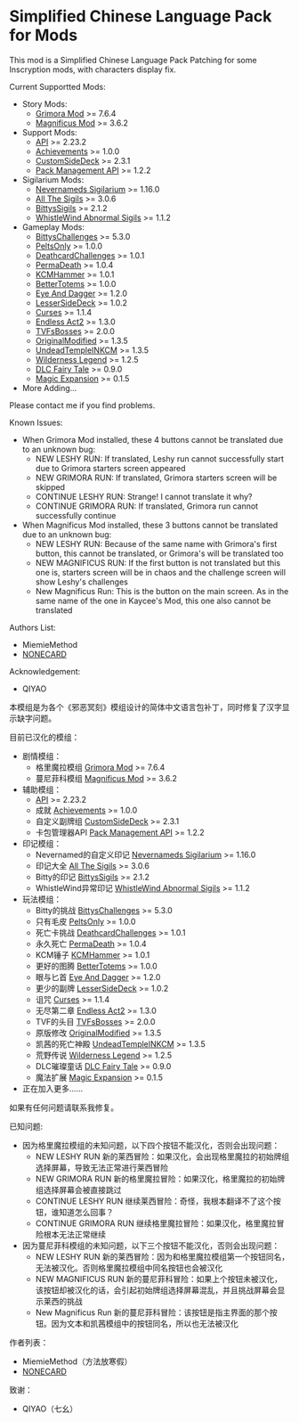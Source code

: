 # Simplified Chinese Language Pack for Mods

This mod is a Simplified Chinese Language Pack Patching for some Inscryption mods, with characters display fix.

Current Supportted Mods:

- Story Mods:
    - [Grimora Mod](https://thunderstore.io/c/inscryption/p/Arackulele/GrimoraMod/) >= 7.6.4
    - [Magnificus Mod](https://thunderstore.io/c/inscryption/p/Silenceman/Magnificus_Mod/) >= 3.6.2
- Support Mods:
    - [API](https://thunderstore.io/c/inscryption/p/API_dev/API/) >= 2.23.2
    - [Achievements](https://thunderstore.io/c/inscryption/p/Infiniscryption/Achievements/) >= 1.0.0
    - [CustomSideDeck](https://thunderstore.io/c/inscryption/p/TVFLabs/CustomSideDeck/) >= 2.3.1
    - [Pack Management API](https://thunderstore.io/c/inscryption/p/Infiniscryption/Pack_Management_API/) >= 1.2.2
- Sigilarium Mods:
    - [Nevernameds Sigilarium](https://thunderstore.io/c/inscryption/p/Nevernamed/Nevernameds_Sigilarium/) >= 1.16.0
    - [All The Sigils](https://thunderstore.io/c/inscryption/p/AllTheSigils/All_The_Sigils/) >= 3.0.6
    - [BittysSigils](https://thunderstore.io/c/inscryption/p/bitty45/BittysSigils/) >= 2.1.2
    - [WhistleWind Abnormal Sigils](https://thunderstore.io/c/inscryption/p/WhistleWind/WhistleWind_Abnormal_Sigils/) >= 1.1.2
- Gameplay Mods:
    - [BittysChallenges](https://thunderstore.io/c/inscryption/p/bitty45/BittysChallenges/) >= 5.3.0
    - [PeltsOnly](https://thunderstore.io/c/inscryption/p/keks307/PeltsOnly/) >= 1.0.0
    - [DeathcardChallenges](https://thunderstore.io/c/inscryption/p/TVFLabs/DeathcardChallenges/) >= 1.0.1
    - [PermaDeath](https://thunderstore.io/c/inscryption/p/GeckVolantMarin/PermaDeath/) >= 1.0.4
    - [KCMHammer](https://thunderstore.io/c/inscryption/p/TVFLabs/KCMHammer/) >= 1.0.1
    - [BetterTotems](https://thunderstore.io/c/inscryption/p/TVFLabs/BetterTotems/) >= 1.0.0
    - [Eye And Dagger](https://thunderstore.io/c/inscryption/p/Void_Slime/Eye_And_Dagger/) >= 1.2.0
    - [LesserSideDeck](https://thunderstore.io/c/inscryption/p/GeckVolantMarin/LesserSideDeck/) >= 1.0.2
    - [Curses](https://thunderstore.io/c/inscryption/p/Infiniscryption/Curses/) >= 1.1.4
    - [Endless Act2](https://thunderstore.io/c/inscryption/p/Mr_Fantastik/Endless_Act2/) >= 1.3.0
    - [TVFsBosses](https://thunderstore.io/c/inscryption/p/TVFLabs/TVFsBosses/) >= 2.0.0
    - [OriginalModified](https://thunderstore.io/c/inscryption/p/NONECARD/OriginalModified/) >= 1.3.5
    - [UndeadTempleINKCM](https://thunderstore.io/c/inscryption/p/NONECARD/UndeadTempleINKCM/) >= 1.3.5
    - [Wilderness Legend](https://thunderstore.io/c/inscryption/p/WLD/Wilderness_Legend/) >= 1.2.5
    - [DLC Fairy Tale](https://thunderstore.io/c/inscryption/p/WLD/DLC_Fairy_Tale/) >= 0.9.0
    - [Magic Expansion](https://thunderstore.io/c/inscryption/p/WLD/Magic_Expansion/) >= 0.1.5
- More Adding...

Please contact me if you find problems.

Known Issues:

- When Grimora Mod installed, these 4 buttons cannot be translated due to an unknown bug:
    - NEW LESHY RUN: If translated, Leshy run cannot successfully start due to Grimora starters screen appeared
    - NEW GRIMORA RUN: If translated, Grimora starters screen will be skipped 
    - CONTINUE LESHY RUN: Strange! I cannot translate it why?
	- CONTINUE GRIMORA RUN: If translated, Grimora run cannot successfully continue
- When Magnificus Mod installed, these 3 buttons cannot be translated due to an unknown bug:
    - NEW LESHY RUN: Because of the same name with Grimora's first button, this cannot be translated, or Grimora's will be translated too
    - NEW MAGNIFICUS RUN: If the first button is not translated but this one is, starters screen will be in chaos and the challenge screen will show Leshy's challenges
	- New Magnificus Run: This is the button on the main screen. As in the same name of the one in Kaycee's Mod, this one also cannot be translated

Authors List:
- MiemieMethod
- [NONECARD](https://thunderstore.io/c/inscryption/p/NONECARD/)

Acknowledgement:
- QIYAO

本模组是为各个《邪恶冥刻》模组设计的简体中文语言包补丁，同时修复了汉字显示缺字问题。

目前已汉化的模组：

- 剧情模组：
    - 格里魔拉模组 [Grimora Mod](https://thunderstore.io/c/inscryption/p/Arackulele/GrimoraMod/) >= 7.6.4
    - 蔓尼菲科模组 [Magnificus Mod](https://thunderstore.io/c/inscryption/p/Silenceman/Magnificus_Mod/) >= 3.6.2
- 辅助模组：
    - [API](https://thunderstore.io/c/inscryption/p/API_dev/API/) >= 2.23.2
    - 成就 [Achievements](https://thunderstore.io/c/inscryption/p/Infiniscryption/Achievements/) >= 1.0.0
    - 自定义副牌组 [CustomSideDeck](https://thunderstore.io/c/inscryption/p/TVFLabs/CustomSideDeck/) >= 2.3.1
    - 卡包管理器API [Pack Management API](https://thunderstore.io/c/inscryption/p/Infiniscryption/Pack_Management_API/) >= 1.2.2
- 印记模组：
    - Nevernamed的自定义印记 [Nevernameds Sigilarium](https://thunderstore.io/c/inscryption/p/Nevernamed/Nevernameds_Sigilarium/) >= 1.16.0
    - 印记大全 [All The Sigils](https://thunderstore.io/c/inscryption/p/AllTheSigils/All_The_Sigils/) >= 3.0.6
    - Bitty的印记 [BittysSigils](https://thunderstore.io/c/inscryption/p/bitty45/BittysSigils/) >= 2.1.2
    - WhistleWind异常印记 [WhistleWind Abnormal Sigils](https://thunderstore.io/c/inscryption/p/WhistleWind/WhistleWind_Abnormal_Sigils/) >= 1.1.2
- 玩法模组：
    - Bitty的挑战 [BittysChallenges](https://thunderstore.io/c/inscryption/p/bitty45/BittysChallenges/) >= 5.3.0
    - 只有毛皮 [PeltsOnly](https://thunderstore.io/c/inscryption/p/keks307/PeltsOnly/) >= 1.0.0
    - 死亡卡挑战 [DeathcardChallenges](https://thunderstore.io/c/inscryption/p/TVFLabs/DeathcardChallenges/) >= 1.0.1
    - 永久死亡 [PermaDeath](https://thunderstore.io/c/inscryption/p/GeckVolantMarin/PermaDeath/) >= 1.0.4
    - KCM锤子 [KCMHammer](https://thunderstore.io/c/inscryption/p/TVFLabs/KCMHammer/) >= 1.0.1
    - 更好的图腾 [BetterTotems](https://thunderstore.io/c/inscryption/p/TVFLabs/BetterTotems/) >= 1.0.0
    - 眼与匕首 [Eye And Dagger](https://thunderstore.io/c/inscryption/p/Void_Slime/Eye_And_Dagger/) >= 1.2.0
    - 更少的副牌 [LesserSideDeck](https://thunderstore.io/c/inscryption/p/GeckVolantMarin/LesserSideDeck/) >= 1.0.2
    - 诅咒 [Curses](https://thunderstore.io/c/inscryption/p/Infiniscryption/Curses/) >= 1.1.4
    - 无尽第二章 [Endless Act2](https://thunderstore.io/c/inscryption/p/Mr_Fantastik/Endless_Act2/) >= 1.3.0
    - TVF的头目 [TVFsBosses](https://thunderstore.io/c/inscryption/p/TVFLabs/TVFsBosses/) >= 2.0.0
    - 原版修改 [OriginalModified](https://thunderstore.io/c/inscryption/p/NONECARD/OriginalModified/) >= 1.3.5
    - 凯茜的死亡神殿 [UndeadTempleINKCM](https://thunderstore.io/c/inscryption/p/NONECARD/UndeadTempleINKCM/) >= 1.3.5
    - 荒野传说 [Wilderness Legend](https://thunderstore.io/c/inscryption/p/WLD/Wilderness_Legend/) >= 1.2.5
    - DLC璀璨童话 [DLC Fairy Tale](https://thunderstore.io/c/inscryption/p/WLD/DLC_Fairy_Tale/) >= 0.9.0
    - 魔法扩展 [Magic Expansion](https://thunderstore.io/c/inscryption/p/WLD/Magic_Expansion/) >= 0.1.5
- 正在加入更多……

如果有任何问题请联系我修复。

已知问题:

- 因为格里魔拉模组的未知问题，以下四个按钮不能汉化，否则会出现问题：
    - NEW LESHY RUN 新的莱西冒险：如果汉化，会出现格里魔拉的初始牌组选择屏幕，导致无法正常进行莱西冒险
    - NEW GRIMORA RUN 新的格里魔拉冒险：如果汉化，格里魔拉的初始牌组选择屏幕会被直接跳过
    - CONTINUE LESHY RUN 继续莱西冒险：奇怪，我根本翻译不了这个按钮，谁知道怎么回事？
	- CONTINUE GRIMORA RUN 继续格里魔拉冒险：如果汉化，格里魔拉冒险根本无法正常继续
- 因为蔓尼菲科模组的未知问题，以下三个按钮不能汉化，否则会出现问题：
    - NEW LESHY RUN 新的莱西冒险：因为和格里魔拉模组第一个按钮同名，无法被汉化。否则格里魔拉模组中同名按钮也会被汉化
    - NEW MAGNIFICUS RUN 新的蔓尼菲科冒险：如果上个按钮未被汉化，该按钮却被汉化的话，会引起初始牌组选择屏幕混乱，并且挑战屏幕会显示莱西的挑战
	- New Magnificus Run 新的蔓尼菲科冒险：该按钮是指主界面的那个按钮。因为文本和凯茜模组中的按钮同名，所以也无法被汉化

作者列表：
- MiemieMethod（方法放寒假）
- [NONECARD](https://thunderstore.io/c/inscryption/p/NONECARD/)

致谢：
- QIYAO（七幺）